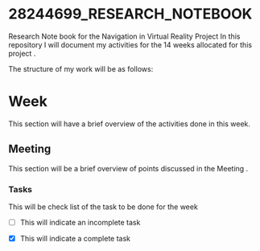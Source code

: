# 28244699_RESEARCH_NOTEBOOK

Research Note book for the Navigation in  Virtual Reality Project
In this repository I will document my activities for the 14 weeks allocated for this project \.

The structure of my work will be as follows:

# Week

This section will have a brief overview of the activities done in this week.

## Meeting
 
This section will be a brief overview of points discussed in the Meeting .

### Tasks

This will be check list of the task to be done for the week 

* [ ] This will indicate an incomplete task
* [x] This will indicate a complete task

